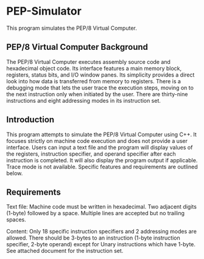 # PEP-Simulator
This program simulates the PEP/8 Virtual Computer.

PEP/8 Virtual Computer Background
-----------------------
The PEP/8 Virtual Computer executes assembly source code and hexadecimal object code. Its interface features a main memory block, registers, status bits, and I/O window panes. Its simplicity provides a direct look into how data is transferred from memory to registers. There is a debugging mode that lets the user trace the execution steps, moving on to the next instruction only when initiated by the user. There are thirty-nine instructions and eight addressing modes in its instruction set.

Introduction
-----------------------
This program attempts to simulate the PEP/8 Virtual Computer using C++. It focuses strictly on machine code execution and does not provide a user interface. Users can input a text file and the program will display values of the registers, instruction specifier, and operand specifier after each instruction is completed. It will also display the program output if applicable. Trace mode is not available. Specific features and requirements are outlined below.

Requirements
----------------------
Text file: Machine code must be written in hexadecimal. Two adjacent digits (1-byte) followed by a space. Multiple lines are accepted but no trailing spaces.

Content: Only 18 specific instruction specifiers and 2 addressing modes are allowed. There should be 3-bytes to an instruction (1-byte instruction specifier, 2-byte operand) except for Unary instructions which have 1-byte. See attached document for the instruction set.

